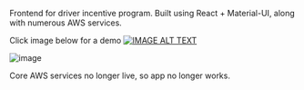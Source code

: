 Frontend for driver incentive program. Built using React + Material-UI, along with numerous AWS services. 

Click image below for a demo
[![IMAGE ALT TEXT](https://user-images.githubusercontent.com/45664302/210140153-03c9290c-a51a-4e4e-a0ff-adda2413f5bb.png)](https://youtu.be/odEmlzSH5hQ)

![image](https://user-images.githubusercontent.com/45664302/210140287-1aad1e14-a3d9-4530-a616-1399140d220e.png)

Core AWS services no longer live, so app no longer works. 
